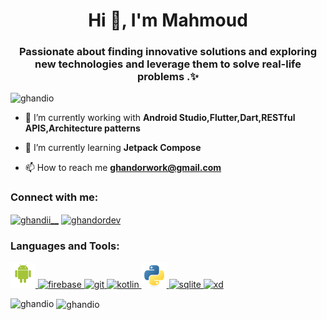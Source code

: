<h1 align="center">Hi 👋, I'm Mahmoud</h1>
<h3 align="center">Passionate about finding innovative solutions and exploring new technologies and leverage them to solve real-life problems .✨</h3>

<p align="left"> <img src="https://komarev.com/ghpvc/?username=ghandio&label=Profile%20views&color=0e75b6&style=flat" alt="ghandio" /> </p>

- 🔭 I’m currently working with **Android Studio,Flutter,Dart,RESTful APIS,Architecture patterns**

- 🌱 I’m currently learning **Jetpack Compose**

- 📫 How to reach me **ghandorwork@gmail.com**

<h3 align="left">Connect with me:</h3>
<p align="left">
<a href="https://twitter.com/ghandii__" target="blank"><img align="center" src="https://raw.githubusercontent.com/rahuldkjain/github-profile-readme-generator/master/src/images/icons/Social/twitter.svg" alt="ghandii__" height="30" width="40" /></a>
<a href="https://linkedin.com/in/ghandordev" target="blank"><img align="center" src="https://raw.githubusercontent.com/rahuldkjain/github-profile-readme-generator/master/src/images/icons/Social/linked-in-alt.svg" alt="ghandordev" height="30" width="40" /></a>
</p>

<h3 align="left">Languages and Tools:</h3>
<p align="left"> <a href="https://developer.android.com" target="_blank" rel="noreferrer"> <img src="https://raw.githubusercontent.com/devicons/devicon/master/icons/android/android-original-wordmark.svg" alt="android" width="40" height="40"/> </a> <a href="https://firebase.google.com/" target="_blank" rel="noreferrer"> <img src="https://www.vectorlogo.zone/logos/firebase/firebase-icon.svg" alt="firebase" width="40" height="40"/> </a> <a href="https://git-scm.com/" target="_blank" rel="noreferrer"> <img src="https://www.vectorlogo.zone/logos/git-scm/git-scm-icon.svg" alt="git" width="40" height="40"/> </a> <a href="https://kotlinlang.org" target="_blank" rel="noreferrer"> <img src="https://www.vectorlogo.zone/logos/kotlinlang/kotlinlang-icon.svg" alt="kotlin" width="40" height="40"/> </a> <a href="https://www.python.org" target="_blank" rel="noreferrer"> <img src="https://raw.githubusercontent.com/devicons/devicon/master/icons/python/python-original.svg" alt="python" width="40" height="40"/> </a> <a href="https://www.sqlite.org/" target="_blank" rel="noreferrer"> <img src="https://www.vectorlogo.zone/logos/sqlite/sqlite-icon.svg" alt="sqlite" width="40" height="40"/> </a> <a href="https://www.adobe.com/products/xd.html" target="_blank" rel="noreferrer"> <img src="https://cdn.worldvectorlogo.com/logos/adobe-xd.svg" alt="xd" width="40" height="40"/> </a> </p>

<p><img align="left" src="https://github-readme-stats.vercel.app/api/top-langs?username=ghandio&show_icons=true&locale=en&layout=compact" alt="ghandio" /></p>

<p>&nbsp;<img align="center" src="https://github-readme-stats.vercel.app/api?username=ghandio&show_icons=true&locale=en" alt="ghandio" /></p>
